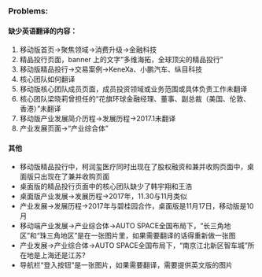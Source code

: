 ### Problems:

#### 缺少英语翻译的内容：
1. 移动版首页->聚焦领域->消费升级->金融科技
2. 精品投行页面，banner 上的文字“多维海拓，全球顶尖的精品投行”
3. 移动版精品投行->交易案例->KeneXa、小鹏汽车、纵目科技
4. 核心团队如何翻译
5. 移动版核心团队成员页面，成员投资领域或业务范围或具体负责工作未翻译
6. 核心团队梁晓莉曾担任的“花旗环球金融经理、董事、副总裁（美国、伦敦、香港）”未翻译
7. 移动版产业发展简介历程->发展历程->2017.1未翻译
8. 产业发展页面->“产业综合体”

#### 其他
* 移动版精品投行中，柯润玺医疗同时出现在了股权融资和兼并收购页面中，桌面版只出现在了兼并收购页面
* 桌面版的精品投行页面中的核心团队缺少了韩宇翔和王浩
* 桌面版产业发展->发展历程->2017年，11.30与11月类似
* 产业发展->发展历程->2017年与碧桂园合作，桌面版是11月17日，移动版是10月
* 移动端产业发展->产业综合体->AUTO SPACE全国布局下，“长三角地区”和“珠三角地区”是在一张图片里，如果需要翻译的话得重新做一张图
* 产业发展->产业综合体->AUTO SPACE全国布局下，“南京江北新区智车城”所在地是上海还是江苏?
* 导航栏“登入按钮”是一张图片，如果需要翻译，需要提供英文版的图片
